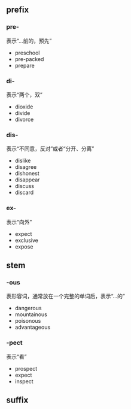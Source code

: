 ## prefix

### pre-

表示“…前的，预先”

* preschool
* pre-packed
* prepare

### di-

表示“两个，双”

* dioxide
* divide
* divorce

### dis-

表示“不同意，反对”或者“分开、分离”

* dislike
* disagree
* dishonest
* disappear
* discuss
* discard

### ex-

表示“向外”

* expect
* exclusive
* expose

## stem

### -ous

表形容词，通常放在一个完整的单词后，表示“…的”

* dangerous
* mountainous
* poisonous
* advantageous

### -pect

表示“看”

* prospect
* expect
* inspect

## suffix
